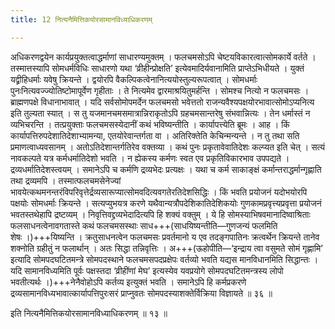```yaml
---
title: 12 नित्यनैमित्तिकयोरसामानविध्याधिकरणम्

---
```


अधिकरणद्वयेन कार्यप्रयुक्तत्वाद्धर्माणां साधारण्यमुक्तम् । फलचमसोऽपि चेष्टयविकारत्वात्सोमकार्ये वर्तते । तस्मात्तस्यापि सोमधर्मविधिः साधारणो यथा ‘व्रीहीन्प्रोक्षति’ इत्येवमादिर्यवानामिति प्राप्तेऽभिधीयते । युक्तं यद्व्रीहिधर्माः यवेषु क्रियन्ते । द्वयोरपि वैकल्पिकत्वेनानित्ययोस्तुल्यरूपत्वात् । सोमधर्माः पुनःनित्यवज्ज्योतिष्टोमापूर्वेण गृहीताः । ते नित्यमेव द्वारमाश्रयितुमर्हन्ति । सोमश्च नित्यो न फलचमसः । ब्राह्मणपक्षे विधानाभावात् । यदि सर्वसोमोपमर्देन फलचमसो भवेत्ततो राजन्यवैश्यपक्षयोरभावात्सोमोऽप्यनित्य इति तुल्यता स्यात् । स तु यजमानचमसमात्रान्निराकृतोऽपि ग्रहचमसान्तरेषु संभवान्नित्यः । तेन धर्मास्तं न व्यभिचरन्ति । तत्प्रयुक्ताः फलचमसस्येदानीं कथं भविष्यन्तीति । कार्यापत्त्येति ब्रूमः । आह । किं कार्यापत्तिरुपदेशातिदेशाभ्यामन्या, एतयोरेवान्तर्गता वा । अतिरिक्तेति केचिन्मन्यन्ते । न तु तथा सति प्रमाणत्वाध्यवसानम् । अतोऽतिदेशान्तर्गतिरेव वक्तव्या । कथं पुनः प्रकृतावेवातिदेशः कल्प्यत इति चेत् । सत्यं नावकल्पते यत्र कर्मधर्मातिदेशो भवति । न ह्येकस्य कर्मणः स्वत एव प्रकृतिविकारभाव उपपद्यते । द्रव्यधर्मातिदेशस्त्वयम् । समानेऽपि च कर्मणि द्रव्यभेदः प्रत्यक्षः । यथा च कर्म साकाङ्क्षं कर्मान्तराद्धर्मान्गृह्णाति तथा द्रव्यमपि । तस्मात्फलचमसेनेज्यां भावयेत्कथमनन्तरंविपरिवृत्तेर्द्रव्यसारूप्यात्सोमवदित्यवगतेरतिदेशसिद्धिः । किं भवति प्रयोजनं यदोभयोरपि पक्षयोः सोमधर्माः क्रियन्ते । सत्यप्युभयत्र करणे यथैवान्यत्रौपदेशिकातिदेशिकयोः गुणकामप्रवृत्त्यप्रवृत्ता प्रयोजनं भवतस्तथेहापि द्रष्टव्यम् । निवृत्तिवद्द्रव्यभेदादित्यपि हि शक्यं वक्तुम् । ये हि सोमस्याभिषवमानादिष्वाश्रिताः फलसाधनत्वेनावगतास्ते कथं फलचमसस्थाः साध+++(साधयिष्यन्तीति—गुणजन्यं फलमिति शेषः ।)+++यिष्यन्ति । क्रतुसाधनत्वेन फलचमसः प्रवर्तमानो य एव तदङ्गपातिनः क्रत्वर्थेन क्रियन्ते तानेव शक्नोति ग्रहीतुं न फलार्थान् । अतः सिद्धा तन्निवृत्तिः । अ+++(ऊहोपीति—‘इन्द्राय त्वा वसुमते सोमं गृह्णामि’ इत्यादि सोमपदघटितमन्त्रे सोमपदस्थाने फलचमसपदप्रक्षेपः वर्तव्यो भवति यद्यस मानविधानमिति सिद्धान्तः । यदि सामानविध्यमिति पूर्वः पक्षस्तदा ‘व्रीहींणां मेघ’ इत्यस्येव यवप्रयोगे सोमपदघटितमन्त्रस्य लोपो भवतीत्यर्थः ।)+++नेनैवोहोऽपि  कर्तव्य इत्युक्तं भवति । समानेऽपि हि कर्मप्रकरणे द्रव्यसामानविध्यभावात्कार्यापत्तिपुरःसरं प्राप्नुवतः सोमपदस्याशक्तेर्विक्रिया विज्ञायते ॥ ३६ ॥

इति नित्यनैमित्तिकयोरसामानविध्याधिकरणम् ॥ १३ ॥
